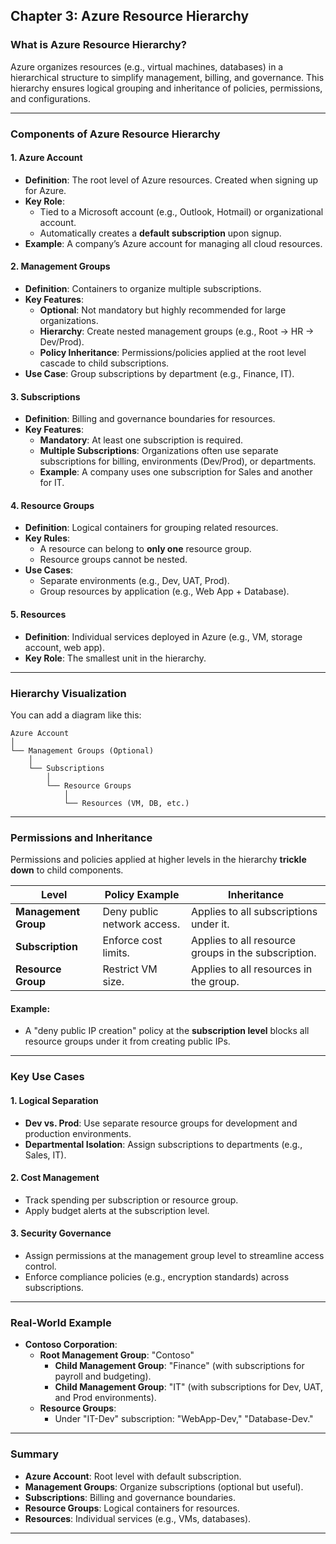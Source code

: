 ## **Chapter 3: Azure Resource Hierarchy**  

### **What is Azure Resource Hierarchy?**  
Azure organizes resources (e.g., virtual machines, databases) in a hierarchical structure to simplify management, billing, and governance. This hierarchy ensures logical grouping and inheritance of policies, permissions, and configurations.  

---

### **Components of Azure Resource Hierarchy**  

#### **1. Azure Account**  
- **Definition**: The root level of Azure resources. Created when signing up for Azure.  
- **Key Role**:  
  - Tied to a Microsoft account (e.g., Outlook, Hotmail) or organizational account.  
  - Automatically creates a **default subscription** upon signup.  
- **Example**: A company’s Azure account for managing all cloud resources.  

#### **2. Management Groups**  
- **Definition**: Containers to organize multiple subscriptions.  
- **Key Features**:  
  - **Optional**: Not mandatory but highly recommended for large organizations.  
  - **Hierarchy**: Create nested management groups (e.g., Root → HR → Dev/Prod).  
  - **Policy Inheritance**: Permissions/policies applied at the root level cascade to child subscriptions.  
- **Use Case**: Group subscriptions by department (e.g., Finance, IT).  

#### **3. Subscriptions**  
- **Definition**: Billing and governance boundaries for resources.  
- **Key Features**:  
  - **Mandatory**: At least one subscription is required.  
  - **Multiple Subscriptions**: Organizations often use separate subscriptions for billing, environments (Dev/Prod), or departments.  
  - **Example**: A company uses one subscription for Sales and another for IT.  

#### **4. Resource Groups**  
- **Definition**: Logical containers for grouping related resources.  
- **Key Rules**:  
  - A resource can belong to **only one** resource group.  
  - Resource groups cannot be nested.  
- **Use Cases**:  
  - Separate environments (e.g., Dev, UAT, Prod).  
  - Group resources by application (e.g., Web App + Database).  

#### **5. Resources**  
- **Definition**: Individual services deployed in Azure (e.g., VM, storage account, web app).  
- **Key Role**: The smallest unit in the hierarchy.  

---

### **Hierarchy Visualization**  
You can add a diagram like this:  
```  
Azure Account  
│  
└── Management Groups (Optional)  
    │  
    └── Subscriptions  
        │  
        └── Resource Groups  
            │  
            └── Resources (VM, DB, etc.)  
```  

---

### **Permissions and Inheritance**  
Permissions and policies applied at higher levels in the hierarchy **trickle down** to child components.  

| **Level**            | **Policy Example**                | **Inheritance**                                  |  
|-----------------------|------------------------------------|-------------------------------------------------|  
| **Management Group**  | Deny public network access.       | Applies to all subscriptions under it.          |  
| **Subscription**      | Enforce cost limits.              | Applies to all resource groups in the subscription. |  
| **Resource Group**    | Restrict VM size.                 | Applies to all resources in the group.           |  

#### **Example**:  
- A "deny public IP creation" policy at the **subscription level** blocks all resource groups under it from creating public IPs.  

---

### **Key Use Cases**  

#### **1. Logical Separation**  
- **Dev vs. Prod**: Use separate resource groups for development and production environments.  
- **Departmental Isolation**: Assign subscriptions to departments (e.g., Sales, IT).  

#### **2. Cost Management**  
- Track spending per subscription or resource group.  
- Apply budget alerts at the subscription level.  

#### **3. Security Governance**  
- Assign permissions at the management group level to streamline access control.  
- Enforce compliance policies (e.g., encryption standards) across subscriptions.  

---

### **Real-World Example**  
- **Contoso Corporation**:  
  - **Root Management Group**: "Contoso"  
    - **Child Management Group**: "Finance" (with subscriptions for payroll and budgeting).  
    - **Child Management Group**: "IT" (with subscriptions for Dev, UAT, and Prod environments).  
  - **Resource Groups**:  
    - Under "IT-Dev" subscription: "WebApp-Dev," "Database-Dev."  

---

### **Summary**  
- **Azure Account**: Root level with default subscription.  
- **Management Groups**: Organize subscriptions (optional but useful).  
- **Subscriptions**: Billing and governance boundaries.  
- **Resource Groups**: Logical containers for resources.  
- **Resources**: Individual services (e.g., VMs, databases).  

---
